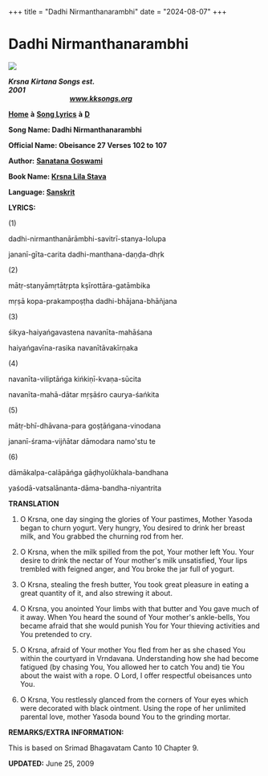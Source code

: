 +++
title = "Dadhi Nirmanthanarambhi"
date = "2024-08-07"
+++

# Dadhi Nirmanthanarambhi
**[![](http://kksongs.org/image_files/image002.jpg)](http://kksongs.org/)**

**_Krsna_** **_Kirtana Songs est. 2001_**                                                                                                                                                      **_www.kksongs.org_**

[**Home**](http://kksongs.org/) **à** [**Song Lyrics**](http://kksongs.org/lyrics.html) **à** [**D**](http://kksongs.org/songs/song_d.html)

**Song Name: Dadhi Nirmanthanarambhi**

**Official Name: Obeisance 27 Verses 102 to 107**

**Author:** [**Sanatana** **Goswami**](http://kksongs.org/authors/list/sanatana_g.html)

**Book Name: [Krsna Lila Stava](http://kksongs.org/authors/krsnalilastava.html)**

**Language: [Sanskrit](http://kksongs.org/language/list/sanskrit.html)**

**LYRICS:**

(1)

dadhi-nirmanthanārāmbhi-savitrī-stanya-lolupa

jananī-gīta-carita dadhi-manthana-daṇḍa-dhṛk

(2)

mātṛ-stanyāmṛtātṛpta kṣīrottāra-gatāmbika

mṛṣā kopa-prakampoṣṭha dadhi-bhājana-bhāñjana

(3)

śikya-haiyańgavastena navanīta-mahāśana

haiyańgavīna-rasika navanītāvakīrṇaka

(4)

navanīta-viliptāńga kińkiṇī-kvaṇa-sūcita

navanīta-mahā-dātar mṛṣāśro caurya-śańkita

(5)

mātṛ-bhī-dhāvana-para goṣṭāńgana-vinodana

jananī-śrama-vijñātar dāmodara namo'stu te

(6)

dāmākalpa-calāpāńga gāḍhyolūkhala-bandhana

yaśodā-vatsalānanta-dāma-bandha-niyantrita

**TRANSLATION**

1) O Krsna, one day singing the glories of Your pastimes, Mother Yasoda began to churn yogurt. Very hungry, You desired to drink her breast milk, and You grabbed the churning rod from her.

2) O Krsna, when the milk spilled from the pot, Your mother left You. Your desire to drink the nectar of Your mother's milk unsatisfied, Your lips trembled with feigned anger, and You broke the jar full of yogurt.

3) O Krsna, stealing the fresh butter, You took great pleasure in eating a great quantity of it, and also strewing it about.

4) O Krsna, you anointed Your limbs with that butter and You gave much of it away. When You heard the sound of Your mother's ankle-bells, You became afraid that she would punish You for Your thieving activities and You pretended to cry.

5) O Krsna, afraid of Your mother You fled from her as she chased You within the courtyard in Vrndavana. Understanding how she had become fatigued (by chasing You, You allowed her to catch You and) tie You about the waist with a rope. O Lord, I offer respectful obeisances unto You.

6) O Krsna, You restlessly glanced from the corners of Your eyes which were decorated with black ointment. Using the rope of her unlimited parental love, mother Yasoda bound You to the grinding mortar.

**REMARKS/EXTRA INFORMATION:**

This is based on Srimad Bhagavatam Canto 10 Chapter 9.

**UPDATED:** June 25, 2009